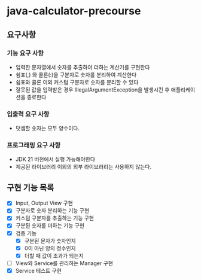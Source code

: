 # java-calculator-precourse

## 요구사항

### 기능 요구 사항
- 입력한 문자열에서 숫자를 추출하여 더하는 계산기를 구현한다
- 쉼표(,) 와 콜론(:)을 구분자로 숫자를 분리하여 계산한다
- 쉼표와 콜론 이외 커스텀 구분자로 숫자를 분리할 수 있다
- 잘못된 값을 입력받은 경우 IllegalArgumentException을 발생시킨 후 애플리케이션을 종료한다

### 입출력 요구 사항
- 덧셈할 숫자는 모두 양수이다.

### 프로그래밍 요구 사항
- JDK 21 버전에서 실행 가능해야한다
- 제공된 라이브러리 이외의 외부 라이브러리는 사용하지 않는다.

## 구현 기능 목록
- [x] Input, Output View 구현
- [x] 구분자로 숫자 분리하는 기능 구현
- [x] 커스텀 구분자를 추출하는 기능 구현
- [x] 구분된 숫자를 더하는 기능 구현
- [x] 검증 기능
  - [x] 구분된 문자가 숫자인지
  - [x] 0이 아닌 양의 정수인지
  - [x] 더할 때 값이 초과가 되는지
- [ ] View와 Service를 관리하는 Manager 구현
- [x] Service 테스트 구현
